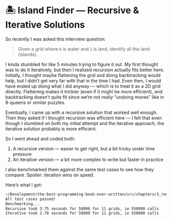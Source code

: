 # 🏝️ Island Finder — Recursive & Iterative Solutions

So recently I was asked this interview question:

> Given a grid where `0` is water and `1` is land, identify all the land (islands).

I kinda stumbled for like 5 minutes trying to figure it out. My first thought was to do it iteratively, but then I realized recursion actually fits better here. Initially, I thought maybe flattening the grid and doing backtracking would help, but I didn’t get very far with that in the time I had. Even then, I would have ended up doing what I did anyway — which is to treat it as a 2D grid directly. Flattening makes it trickier (even if it might be more efficient), and backtracking doesn’t quite fit since we’re not really “undoing moves” like in 8-queens or similar puzzles.

Eventually, I came up with a recursive solution that worked well enough. Then they asked if I thought recursion was efficient here — I felt that even though I stumbled on both my initial attempt and the iterative approach, the iterative solution probably is more efficient.

So I went ahead and coded both:

1. A recursive version — easier to get right, but a bit tricky under time pressure  
2. An iterative version — a bit more complex to write but faster in practice

I also benchmarked them against the same test cases to see how they compare. Spoiler: iteration wins on speed.

Here’s what I got:

```bash
~/Development/the-best-programming-book-ever-written/src/chapters/3_recursive_algorithms/supplemental/island_counter (main) $ python3 benchmark.py
All test cases passed!
Benchmarking...
Recursive took 3.75 seconds for 50000 for 11 grids, ie 550000 calls
Iterative took 2.78 seconds for 50000 for 11 grids, ie 550000 calls
```
